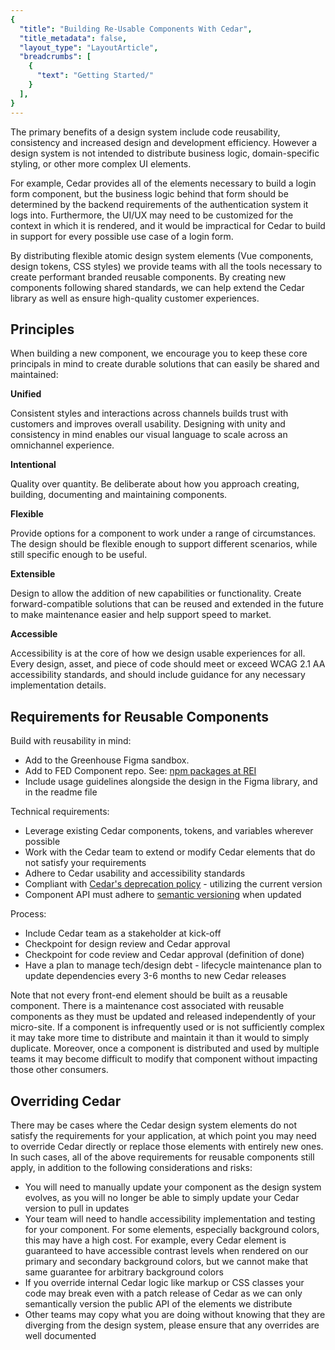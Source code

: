 ```yaml
---
{
  "title": "Building Re-Usable Components With Cedar",
  "title_metadata": false,
  "layout_type": "LayoutArticle",
  "breadcrumbs": [
    {
      "text": "Getting Started/"
    }
  ],
}
---
```


<cdr-doc-table-of-contents-shell parentSelector='h2' childSelector='h3'>

The primary benefits of a design system include code reusability, consistency and increased design and development efficiency. However a design system is not intended to distribute business logic, domain-specific styling, or other more complex UI elements.

For example, Cedar provides all of the elements necessary to build a login form component, but the business logic behind that form should be determined by the backend requirements of the authentication system it logs into. Furthermore, the UI/UX may need to be customized for the context in which it is rendered, and it would be impractical for Cedar to build in support for every possible use case of a login form.

By distributing flexible atomic design system elements (Vue components, design tokens, CSS styles) we provide teams with all the tools necessary to create performant branded reusable components. By creating new components following shared standards, we can help extend the Cedar library as well as ensure high-quality customer experiences.

## Principles
When building a new component, we encourage you to keep these core principals in mind to create durable solutions that can easily be shared and maintained:

**Unified**

Consistent styles and interactions across channels builds trust with customers and improves overall usability. Designing with unity and consistency in mind enables our visual language to scale across an omnichannel experience.

**Intentional**

Quality over quantity. Be deliberate about how you approach creating, building, documenting and maintaining components. 

**Flexible** 

Provide options for a component to work under a range of circumstances. The design should be flexible enough to support different scenarios, while still specific enough to be useful.

**Extensible** 

Design to allow the addition of new capabilities or functionality. Create forward-compatible solutions that can be reused and extended in the future to make maintenance easier and help support speed to market. 

**Accessible**

Accessibility is at the core of how we design usable experiences for all. Every design, asset, and piece of code should meet or exceed WCAG 2.1 AA accessibility standards, and should include guidance for any necessary implementation details. 


## Requirements for Reusable Components

Build with reusability in mind:
- Add to the Greenhouse Figma sandbox.
- Add to FED Component repo. See: [npm packages at REI](https://confluence.rei.com/display/FED/npm+packages+at+REI)
- Include usage guidelines alongside the design in the Figma library, and in the readme file

Technical requirements:
- Leverage existing Cedar components, tokens, and variables wherever possible
- Work with the Cedar team to extend or modify Cedar elements that do not satisfy your requirements
- Adhere to Cedar usability and accessibility standards
- Compliant with [Cedar's deprecation policy](https://confluence.rei.com/display/TP/Cedar+Deprecation+Policy) - utilizing the current version 
- Component API must adhere to [semantic versioning](https://confluence.rei.com/display/FED/semver%2C+npm+versioning%2C+and+git+tags) when updated 

Process:
- Include Cedar team as a stakeholder at kick-off
- Checkpoint for design review and Cedar approval
- Checkpoint for code review and Cedar approval (definition of done)
- Have a plan to manage tech/design debt - lifecycle maintenance plan to update dependencies every 3-6 months to new Cedar releases

Note that not every front-end element should be built as a reusable component. There is a maintenance cost associated with reusable components as they must be updated and released independently of your micro-site. If a component is infrequently used or is not sufficiently complex it may take more time to distribute and maintain it than it would to simply duplicate. Moreover, once a component is distributed and used by multiple teams it may become difficult to modify that component without impacting those other consumers.

## Overriding Cedar

There may be cases where the Cedar design system elements do not satisfy the requirements for your application, at which point you may need to override Cedar directly or replace those elements with entirely new ones. In such cases, all of the above requirements for reusable components still apply, in addition to the following considerations and risks:

- You will need to manually update your component as the design system evolves, as you will no longer be able to simply update your Cedar version to pull in updates
- Your team will need to handle accessibility implementation and testing for your component. For some elements, especially background colors, this may have a high cost. For example, every Cedar element is guaranteed to have accessible contrast levels when rendered on our primary and secondary background colors, but we cannot make that same guarantee for arbitrary background colors
- If you override internal Cedar logic like markup or CSS classes your code may break even with a patch release of Cedar as we can only semantically version the public API of the elements we distribute
- Other teams may copy what you are doing without knowing that they are diverging from the design system, please ensure that any overrides are well documented

</cdr-doc-table-of-contents-shell>
